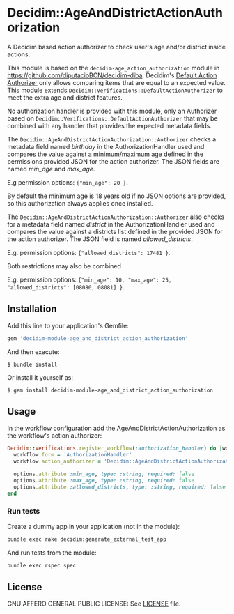 # Decidim::AgeAndDistrictActionAuthorization

A Decidim based action authorizer to check user's age and/or district inside actions.

This module is based on the `decidim-age_action_authorization` module in https://github.com/diputacioBCN/decidim-diba. Decidim's
[Default Action Authorizer](https://github.com/decidim/decidim/blob/5e5377b4dbb7bfb73f916d7d0a7c41014ac1960f/decidim-verifications/lib/decidim/verifications/default_action_authorizer.rb) only allows comparing items that are equal to an expected value. This module extends `Decidim::Verifications::DefaultActionAuthorizer` to meet the extra age and district features.

No authorization handler is provided with this module, only an Authorizer based on `Decidim::Verifications::DefaultActionAuthorizer` that may be combined with any handler that provides the expected metadata fields.

The `Decidim::AgeAndDistrictActionAuthorization::Authorizer` checks a metadata field named _birthday_ in the  AuthorizationHandler used and compares the value against a minimum/maximum age defined in the permissions provided JSON for the action authorizer. The JSON fields are named _min_age_ and _max_age_.

E.g permission options: `{"min_age": 20 }`.

By default the minimum age is 18 years old if no JSON options are provided, so this authorization always applies once installed.

The `Decidim::AgeAndDistrictActionAuthorization::Authorizer` also checks for a metadata field named _district_ in the  AuthorizationHandler used and compares the value against a districts list defined in the provided JSON for the action authorizer. The JSON field is named _allowed_districts_.

E.g. permission options: `{"allowed_districts": 17481 }`.

Both restrictions may also be combined

E.g. permission options: `{"min_age": 10, "max_age": 25, "allowed_districts": [08080, 08081] }`.

## Installation

Add this line to your application's Gemfile:

```ruby
gem 'decidim-module-age_and_district_action_authorization'
```

And then execute:

    $ bundle install

Or install it yourself as:

    $ gem install decidim-module-age_and_district_action_authorization

## Usage

In the workflow configuration add the AgeAndDistrictActionAuthorization as the workflow's action authorizer:

```ruby
Decidim::Verifications.register_workflow(:authorization_handler) do |workflow|
  workflow.form = 'AuthorizationHandler'
  workflow.action_authorizer = 'Decidim::AgeAndDistrictActionAuthorization::Authorizer'

  options.attribute :min_age, type: :string, required: false
  options.attribute :max_age, type: :string, required: false
  options.attribute :allowed_districts, type: :string, required: false
end
```

### Run tests

Create a dummy app in your application (not in the module):

```bash
bundle exec rake decidim:generate_external_test_app
```

And run tests from the module:

```bash
bundle exec rspec spec
```

## License

GNU AFFERO GENERAL PUBLIC LICENSE: See [LICENSE](LICENSE) file.